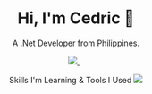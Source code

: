 <h1 align='center'>
  Hi, I'm Cedric 👋
</h1>

<p align='center'>
  A .Net Developer from Philippines.
</p>

<p align='center'>
  <a href="https://www.linkedin.com/in/john-cedric-bernardo/">
    <img src="https://img.shields.io/badge/linkedin-%230077B5.svg?&style=for-the-badge&logo=linkedin&logoColor=white" />
  </a>&nbsp;&nbsp;
<p>
  
<p align='center'>
  Skills I'm Learning & Tools I Used
   <img src="https://img.shields.io/badge/C%23-239120?style=for-the-badge&logo=c-sharp&logoColor=white" />

<p>
